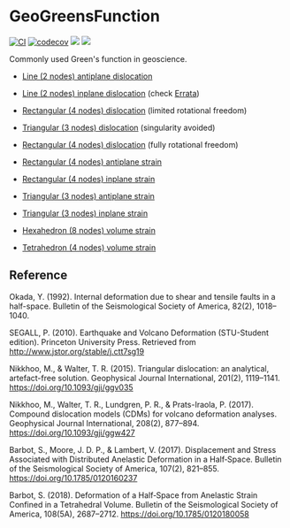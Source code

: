 # GeoGreensFunction

[![CI](https://github.com/shipengcheng1230/GeoGreensFunctions.jl/workflows/CI/badge.svg)](https://github.com/shipengcheng1230/GeoGreensFunctions.jl/actions?query=workflow%3ACI)
[![codecov](https://codecov.io/gh/shipengcheng1230/GeoGreensFunctions.jl/branch/master/graph/badge.svg)](https://codecov.io/gh/shipengcheng1230/GeoGreensFunctions.jl)
[![](https://img.shields.io/badge/docs-stable-blue.svg)](https://shipengcheng1230.github.io/GeoGreensFunctions.jl/stable)
[![](https://img.shields.io/badge/docs-dev-blue.svg)](https://shipengcheng1230.github.io/GeoGreensFunctions.jl/dev/)

Commonly used Green's function in geoscience.

- [Line (2 nodes) antiplane dislocation](https://press.princeton.edu/books/ebook/9781400833856/earthquake-and-volcano-deformation)

- [Line (2 nodes) inplane dislocation](https://press.princeton.edu/books/ebook/9781400833856/earthquake-and-volcano-deformation) (check [Errata](https://cdfm.stanford.edu/sites/g/files/sbiybj14411/f/errata_0.pdf))

- [Rectangular (4 nodes) dislocation](https://www.bosai.go.jp/e/dc3d.html) (limited rotational freedom)

- [Triangular (3 nodes) dislocation](http://volcanodeformation.com/software.html) (singularity avoided)

- [Rectangular (4 nodes) dislocation](http://volcanodeformation.com/software.html) (fully rotational freedom)

- [Rectangular (4 nodes) antiplane strain](https://bitbucket.org/sbarbot/bssa-2016237/src/master/matlab/computeDisplacementAntiplaneDippingShearZone.m)

- [Rectangular (4 nodes) inplane strain](https://bitbucket.org/sbarbot/bssa-2016237/src/master/matlab/computeDisplacementPlaneStrainShearZone.m)

- [Triangular (3 nodes) antiplane strain](https://bitbucket.org/sbarbot/bssa-2018058/src/default/matlab/computeDisplacementAntiplaneTriangleShearZone.m)

- [Triangular (3 nodes) inplane strain](https://bitbucket.org/sbarbot/bssa-2018058/src/default/matlab/computeDisplacementPlaneStrainTriangleShearZone.m)

- [Hexahedron (8 nodes) volume strain](https://bitbucket.org/sbarbot/bssa-2016237/src/master/matlab/computeDisplacementVerticalShearZone.m)

- [Tetrahedron (4 nodes) volume strain](https://bitbucket.org/sbarbot/bssa-2018058/src/default/matlab/computeDisplacementTetrahedronShearZoneGauss.m)

## Reference

Okada, Y. (1992). Internal deformation due to shear and tensile faults in a half-space. Bulletin of the Seismological Society of America, 82(2), 1018–1040.

SEGALL, P. (2010). Earthquake and Volcano Deformation (STU-Student edition). Princeton University Press. Retrieved from http://www.jstor.org/stable/j.ctt7sg19

Nikkhoo, M., & Walter, T. R. (2015). Triangular dislocation: an analytical, artefact-free solution. Geophysical Journal International, 201(2), 1119–1141. https://doi.org/10.1093/gji/ggv035

Nikkhoo, M., Walter, T. R., Lundgren, P. R., & Prats-Iraola, P. (2017). Compound dislocation models (CDMs) for volcano deformation analyses. Geophysical Journal International, 208(2), 877–894. https://doi.org/10.1093/gji/ggw427

Barbot, S., Moore, J. D. P., & Lambert, V. (2017). Displacement and Stress Associated with Distributed Anelastic Deformation in a Half‐Space. Bulletin of the Seismological Society of America, 107(2), 821–855. https://doi.org/10.1785/0120160237

Barbot, S. (2018). Deformation of a Half‐Space from Anelastic Strain Confined in a Tetrahedral Volume. Bulletin of the Seismological Society of America, 108(5A), 2687–2712. https://doi.org/10.1785/0120180058

